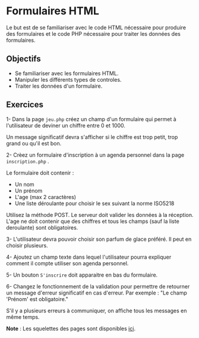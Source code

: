 # Formulaires HTML

Le but est de se familiariser avec le code HTML nécessaire pour produire des formulaires et le code PHP nécessaire pour traiter les données des formulaires.

## Objectifs
- Se familiariser avec les formulaires HTML.
- Manipuler les différents types de controles.
- Traiter les données d'un formulaire. 

## Exercices 

1- Dans la page `jeu.php` créez un champ d'un formulaire qui permet à l'utilisateur de deviner un chiffre entre 0 et 1000. 

Un message significatif devra s'afficher si le chiffre est trop petit, trop grand ou qu'il est bon.

2- Crèez un formulaire d'inscription à un agenda personnel dans la page `inscription.php` .

Le formulaire doit contenir :
- Un nom
- Un prénom
- L'age (max 2 caractères)
- Une liste déroulante pour choisir le sex suivant la norme ISO5218

Utilisez la méthode POST. Le serveur doit valider les données à la réception. L'age ne doit contenir que des chiffres et tous les champs (sauf la liste deroulante) sont obligatoires.

3- L'utilisateur devra pouvoir choisir son parfum de glace préféré. Il peut en choisir plusieurs.

4- Ajoutez un champ texte dans lequel l'utilisateur pourra expliquer comment il compte utiliser son agenda personnel.

5- Un bouton `S'inscrire` doit apparaitre en bas du formulaire.

6- Changez le fonctionnement de la validation pour permettre de retourner un message d'erreur significatif en cas d'erreur. Par exemple : "Le champ 'Prénom' est obligatoire."

S'il y a plusieurs erreurs à communiquer, on affiche tous les messages en même temps.

**Note** : Les squelettes des pages sont disponibles [ici](./PHP).


